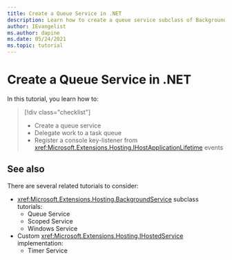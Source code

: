 ```yaml
---
title: Create a Queue Service in .NET
description: Learn how to create a queue service subclass of BackgroundService in .NET.
author: IEvangelist
ms.author: dapine
ms.date: 05/24/2021
ms.topic: tutorial
---
```


# Create a Queue Service in .NET

In this tutorial, you learn how to:

> [!div class="checklist"]
>
> - Create a queue service
> - Delegate work to a task queue
> - Register a console key-listener from <xref:Microsoft.Extensions.Hosting.IHostApplicationLifetime> events

## See also

There are several related tutorials to consider:

- <xref:Microsoft.Extensions.Hosting.BackgroundService> subclass tutorials:
  - Queue Service
  - Scoped Service
  - Windows Service
- Custom <xref:Microsoft.Extensions.Hosting.IHostedService> implementation:
  - Timer Service

